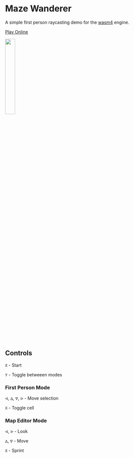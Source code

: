 # Maze Wanderer

A simple first person raycasting demo for the [wasm4](https://wasm4.org) engine.

[Play Online](https://wasm4.org/play/maze-wanderer/)

<img width="25%" src="https://raw.githubusercontent.com/grantshandy/maze-wanderer/main/demo.gif" />

## Controls
`X` - Start

`Y` - Toggle betweeen modes

### First Person Mode
`ᐊ`, `ᐃ`, `ᐁ`, `ᐅ` - Move selection

`X` - Toggle cell

### Map Editor Mode
`ᐊ`, `ᐅ` - Look

`ᐃ`, `ᐁ` - Move

`X` - Sprint

